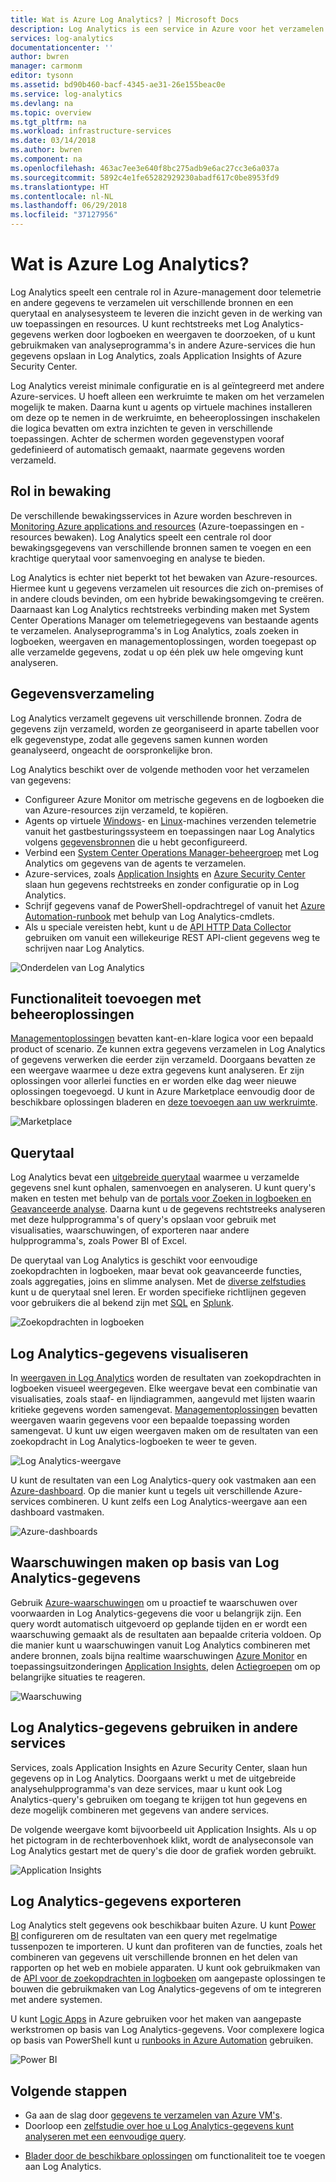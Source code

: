 ```yaml
---
title: Wat is Azure Log Analytics? | Microsoft Docs
description: Log Analytics is een service in Azure voor het verzamelen en analyseren van operationele gegevens die zijn gegenereerd door resources in uw cloud- en on-premises omgevingen.  Dit artikel geeft een kort overzicht van de verschillende onderdelen van Log Analytics en koppelingen naar gedetailleerde inhoud.
services: log-analytics
documentationcenter: ''
author: bwren
manager: carmonm
editor: tysonn
ms.assetid: bd90b460-bacf-4345-ae31-26e155beac0e
ms.service: log-analytics
ms.devlang: na
ms.topic: overview
ms.tgt_pltfrm: na
ms.workload: infrastructure-services
ms.date: 03/14/2018
ms.author: bwren
ms.component: na
ms.openlocfilehash: 463ac7ee3e640f8bc275adb9e6ac27cc3e6a037a
ms.sourcegitcommit: 5892c4e1fe65282929230abadf617c0be8953fd9
ms.translationtype: HT
ms.contentlocale: nl-NL
ms.lasthandoff: 06/29/2018
ms.locfileid: "37127956"
---
```

# <a name="what-is-azure-log-analytics"></a>Wat is Azure Log Analytics?
Log Analytics speelt een centrale rol in Azure-management door telemetrie en andere gegevens te verzamelen uit verschillende bronnen en een querytaal en analysesysteem te leveren die inzicht geven in de werking van uw toepassingen en resources.  U kunt rechtstreeks met Log Analytics- gegevens werken door logboeken en weergaven te doorzoeken, of u kunt gebruikmaken van analyseprogramma's in andere Azure-services die hun gegevens opslaan in Log Analytics, zoals Application Insights of Azure Security Center.  

Log Analytics vereist minimale configuratie en is al geïntegreerd met andere Azure-services.  U hoeft alleen een werkruimte te maken om het verzamelen mogelijk te maken.  Daarna kunt u agents op virtuele machines installeren om deze op te nemen in de werkruimte, en beheeroplossingen inschakelen die logica bevatten om extra inzichten te geven in verschillende toepassingen.  Achter de schermen worden gegevenstypen vooraf gedefinieerd of automatisch gemaakt, naarmate gegevens worden verzameld.


## <a name="role-in-monitoring"></a>Rol in bewaking

De verschillende bewakingsservices in Azure worden beschreven in [Monitoring Azure applications and resources](../monitoring-and-diagnostics/monitoring-overview.md) (Azure-toepassingen en -resources bewaken).  Log Analytics speelt een centrale rol door bewakingsgegevens van verschillende bronnen samen te voegen en een krachtige querytaal voor samenvoeging en analyse te bieden.  

Log Analytics is echter niet beperkt tot het bewaken van Azure-resources.  Hiermee kunt u gegevens verzamelen uit resources die zich on-premises of in andere clouds bevinden, om een hybride bewakingsomgeving te creëren. Daarnaast kan Log Analytics rechtstreeks verbinding maken met System Center Operations Manager om telemetriegegevens van bestaande agents te verzamelen.  Analyseprogramma's in Log Analytics, zoals zoeken in logboeken, weergaven en managementoplossingen, worden toegepast op alle verzamelde gegevens, zodat u op één plek uw hele omgeving kunt analyseren.



## <a name="data-collection"></a>Gegevensverzameling
Log Analytics verzamelt gegevens uit verschillende bronnen.  Zodra de gegevens zijn verzameld, worden ze georganiseerd in aparte tabellen voor elk gegevenstype, zodat alle gegevens samen kunnen worden geanalyseerd, ongeacht de oorspronkelijke bron.

Log Analytics beschikt over de volgende methoden voor het verzamelen van gegevens:

- Configureer Azure Monitor om metrische gegevens en de logboeken die van Azure-resources zijn verzameld, te kopiëren.
- Agents op virtuele [Windows](log-analytics-windows-agent.md)- en [Linux](log-analytics-linux-agents.md)-machines verzenden telemetrie vanuit het gastbesturingssysteem en toepassingen naar Log Analytics volgens [gegevensbronnen](log-analytics-data-sources.md) die u hebt geconfigureerd.  
- Verbind een [System Center Operations Manager-beheergroep](log-analytics-om-agents.md) met Log Analytics om gegevens van de agents te verzamelen.
- Azure-services, zoals [Application Insights](https://docs.microsoft.com/azure/application-insights/) en [Azure Security Center](https://docs.microsoft.com/azure/security-center/) slaan hun gegevens rechtstreeks en zonder configuratie op in Log Analytics.
- Schrijf gegevens vanaf de PowerShell-opdrachtregel of vanuit het [Azure Automation-runbook](../automation/automation-runbook-types.md) met behulp van Log Analytics-cmdlets.
- Als u speciale vereisten hebt, kunt u de [API HTTP Data Collector](log-analytics-data-collector-api.md) gebruiken om vanuit een willekeurige REST API-client gegevens weg te schrijven naar Log Analytics.


![Onderdelen van Log Analytics](media/log-analytics-overview/collecting-data.png)

## <a name="add-functionality-with-management-solutions"></a>Functionaliteit toevoegen met beheeroplossingen
[Managementoplossingen](log-analytics-add-solutions.md) bevatten kant-en-klare logica voor een bepaald product of scenario.  Ze kunnen extra gegevens verzamelen in Log Analytics of gegevens verwerken die eerder zijn verzameld.  Doorgaans bevatten ze een weergave waarmee u deze extra gegevens kunt analyseren.  Er zijn oplossingen voor allerlei functies en er worden elke dag weer nieuwe oplossingen toegevoegd.  U kunt in Azure Marketplace eenvoudig door de beschikbare oplossingen bladeren en [deze toevoegen aan uw werkruimte](log-analytics-add-solutions.md).  

![Marketplace](media/log-analytics-overview/solutions.png)


## <a name="query-language"></a>Querytaal

Log Analytics bevat een [uitgebreide querytaal](http://docs.loganalytics.io) waarmee u verzamelde gegevens snel kunt ophalen, samenvoegen en analyseren.  U kunt query's maken en testen met behulp van de [portals voor Zoeken in logboeken en Geavanceerde analyse](log-analytics-log-search-portals.md). Daarna kunt u de gegevens rechtstreeks analyseren met deze hulpprogramma's of query's opslaan voor gebruik met visualisaties, waarschuwingen, of exporteren naar andere hulpprogramma's, zoals Power BI of Excel.

De querytaal van Log Analytics is geschikt voor eenvoudige zoekopdrachten in logboeken, maar bevat ook geavanceerde functies, zoals aggregaties, joins en slimme analysen. Met de [diverse zelfstudies](https://docs.loganalytics.io/docs/Learn/Tutorials) kunt u de querytaal snel leren.  Er worden specifieke richtlijnen gegeven voor gebruikers die al bekend zijn met [SQL](https://docs.loganalytics.io/docs/Learn/References/SQL-to-Azure-Log-Analytics) en [Splunk](https://docs.loganalytics.io/docs/Learn/References/Splunk-to-Azure-Log-Analytics).

![Zoekopdrachten in logboeken](media/log-analytics-overview/analytics-query.png)


## <a name="visualize-log-analytics-data"></a>Log Analytics-gegevens visualiseren

In [weergaven in Log Analytics](log-analytics-view-designer.md) worden de resultaten van zoekopdrachten in logboeken visueel weergegeven.  Elke weergave bevat een combinatie van visualisaties, zoals staaf- en lijndiagrammen, aangevuld met lijsten waarin kritieke gegevens worden samengevat.  [Managementoplossingen](#add-functionality-with-management-solutions) bevatten weergaven waarin gegevens voor een bepaalde toepassing worden samengevat. U kunt uw eigen weergaven maken om de resultaten van een zoekopdracht in Log Analytics-logboeken te weer te geven.

![Log Analytics-weergave](media/log-analytics-overview/view.png)

U kunt de resultaten van een Log Analytics-query ook vastmaken aan een [Azure-dashboard](../azure-portal/azure-portal-dashboards.md). Op die manier kunt u tegels uit verschillende Azure-services combineren.  U kunt zelfs een Log Analytics-weergave aan een dashboard vastmaken.

![Azure-dashboards](media/log-analytics-overview/dashboard.png)

## <a name="creating-alerts-from-log-analytics-data"></a>Waarschuwingen maken op basis van Log Analytics-gegevens

Gebruik [Azure-waarschuwingen](../monitoring-and-diagnostics/monitoring-overview-unified-alerts.md) om u proactief te waarschuwen over voorwaarden in Log Analytics-gegevens die voor u belangrijk zijn.  Een query wordt automatisch uitgevoerd op geplande tijden en er wordt een waarschuwing gemaakt als de resultaten aan bepaalde criteria voldoen.  Op die manier kunt u waarschuwingen vanuit Log Analytics combineren met andere bronnen, zoals bijna realtime waarschuwingen [Azure Monitor](../monitoring-and-diagnostics/monitoring-near-real-time-metric-alerts.md) en toepassingsuitzonderingen [Application Insights](../application-insights/app-insights-alerts.md), delen [Actiegroepen](../monitoring-and-diagnostics/monitoring-action-groups.md) om op belangrijke situaties te reageren.

![Waarschuwing](media/log-analytics-overview/alerts.png)


## <a name="using-log-analytics-data-in-other-services"></a>Log Analytics-gegevens gebruiken in andere services
Services, zoals Application Insights en Azure Security Center, slaan hun gegevens op in Log Analytics.  Doorgaans werkt u met de uitgebreide analysehulpprogramma's van deze services, maar u kunt ook Log Analytics-query's gebruiken om toegang te krijgen tot hun gegevens en deze mogelijk combineren met gegevens van andere services.  

De volgende weergave komt bijvoorbeeld uit Application Insights.  Als u op het pictogram in de rechterbovenhoek klikt, wordt de analyseconsole van Log Analytics gestart met de query's die door de grafiek worden gebruikt.

![Application Insights](media/log-analytics-overview/application-insights.png)


## <a name="exporting-log-analytics-data"></a>Log Analytics-gegevens exporteren

Log Analytics stelt gegevens ook beschikbaar buiten Azure.  U kunt [Power BI](log-analytics-powerbi.md) configureren om de resultaten van een query met regelmatige tussenpozen te importeren. U kunt dan profiteren van de functies, zoals het combineren van gegevens uit verschillende bronnen en het delen van rapporten op het web en mobiele apparaten.  U kunt ook gebruikmaken van de [API voor de zoekopdrachten in logboeken](log-analytics-log-search-api.md) om aangepaste oplossingen te bouwen die gebruikmaken van Log Analytics-gegevens of om te integreren met andere systemen.

U kunt [Logic Apps](../logic-apps/logic-apps-overview.md) in Azure gebruiken voor het maken van aangepaste werkstromen op basis van Log Analytics-gegevens.  Voor complexere logica op basis van PowerShell kunt u [runbooks in Azure Automation](../automation/automation-runbook-types.md) gebruiken.

![Power BI](media/log-analytics-overview/export.png)



## <a name="next-steps"></a>Volgende stappen
- Ga aan de slag door [gegevens te verzamelen van Azure VM's](log-analytics-quick-collect-azurevm.md).
- Doorloop een [zelfstudie over hoe u Log Analytics-gegevens kunt analyseren met een eenvoudige query](log-analytics-tutorial-viewdata.md).
* [Blader door de beschikbare oplossingen](log-analytics-add-solutions.md) om functionaliteit toe te voegen aan Log Analytics.

